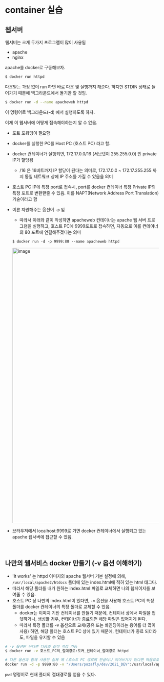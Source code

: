 # container 실습

## 웹서버

웹서버는 크게 두가지 프로그램이 많이 사용됨

- apache
- nginx

apache를 docker로 구동해보자.

```sh
$ docker run httpd
```

다운받는 과정 없이 run 하면 바로 다운 및 실행까지 해준다. 하지만 STDIN 상태로 들어가기 때문에 백그라운드에서 돌기만 할 것임.

```sh
$ docker run -d --name apacheweb httpd
```

이 명령어로 백그라운드(-d) 에서 실행하도록 하자.

이제 이 웹서버에 어떻게 접속해야하는지 알 수 없음.

- 포트 포워딩이 필요함

- docker를 실행한 PC를 Host PC (호스트 PC) 라고 함.

- docker 컨테이너가 실행되면, 172.17.0.0/16 (서브넷이 255.255.0.0) 인 private IP가 할당됨

  - /16 은 16비트까지 IP 할당이 된다는 의미로, 172.17.0.0 ~ 172.17.255.255 까지 동일 네트워크 상에 IP 주소를 가질 수 있음을 의미

- 호스트 PC IP에 특정 port로 접속시, port를 docker 컨테이너 특정 Private IP의 특정 포트로 변환핻줄 수 있음. 이를 NAPT(Network Address Port Translation) 기술이라고 함

- 이른 지원해주는 옵션이 `-p` 임

  - 따라서 아래와 같이 작성하면 apacheweb 컨테이너는 apache 웹 서버 프로그램을 실행하고, 호스트 PC에 9999포트로 접속하면, 자동으로 이를 컨테이너의 80 포트에 연결해주겠다는 의미

  ```tsx
  $ docker run -d -p 9999:80 --name apacheweb httpd
  ```

  <img width="899" alt="image" src="https://github.com/user-attachments/assets/8ee5ad15-7d6e-40bf-b578-2621d7028a81">

- 브라우저에서 localhost:9999로 가면 docker 컨테이너에서 실행되고 있는 apache 웹서버에 접근할 수 있음.

<br/>

## 나만의 웹서비스 docker 만들기 (-v 옵션 이해하기)

- 'It works' 는 httpd 이미지의 apache 웹서버 기본 설정에 의해, `/usr/local/apache2/htdocs` 폴더에 있는 index.html에 적혀 있는 html 태그다.
- 따라서 해당 폴더를 내가 원하는 index.html 파일로 교체하면 나의 웹페이지를 보여줄 수 있음.
- 호스트 PC 상 나만의 index.html이 있다면, `-v` 옵션을 사용해 호스트 PC의 특정 폴더를 docker 컨테이너의 특정 폴더로 교체할 수 있음.
  - docker는 이미지 기반 컨테이너를 만들기 때문에, 컨테이너 상에서 파일을 업뎃하거나, 생성할 경우, 컨테이너가 종료되면 해당 파일은 없어지게 된다.
  - 따라서 특정 폴더를 -v 옵션으로 교체(공유 또는 바인딩이라는 용어를 더 많이 사용) 하면, 해당 폴더는 호스트 PC 상에 있기 때문에, 컨테이너가 종료 되더라도, 파일을 유지할 수 있음

```sh
# -v 옵션만 쓴다면 다음과 같이 작성 가능
$ docker run -v 호스트_PC의_절대경로:도커_컨테이너_절대경로 httpd

# 다른 옵션과 함께 사용한 실제 예 (호스트 PC 경로에 한글이나 띄어쓰기가 있다면 따옴표로 묶어줘야 함)
docker run -d -p 9999:80 -v "/Users/pozafly/dev/2021_DEV":/usr/local/apache2/htdocs --name apacheweb httpd
```

`pwd` 명령어로 현재 폴더의 절대경로를 얻을 수 있다.

